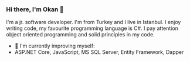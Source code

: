 ### Hi there, I'm Okan 👋

I'm a jr. software developer. I'm from Turkey and I live in Istanbul. I enjoy writing code, my favourite programming language is C#. I pay attention object oriented programming and solid principles in my code.


- 🌱 I'm currently improving myself: 
- ASP.NET Core, JavaScript, MS SQL Server, Entity Framework, Dapper



